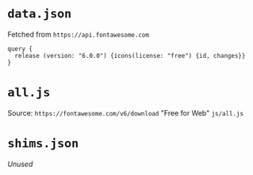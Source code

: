 # `data.json`
Fetched from `https://api.fontawesome.com`
```
query {
  release (version: "6.0.0") {icons(license: "free") {id, changes}}
}
```

# `all.js`
Source: `https://fontawesome.com/v6/download` "Free for Web" `js/all.js`

# `shims.json`
_Unused_